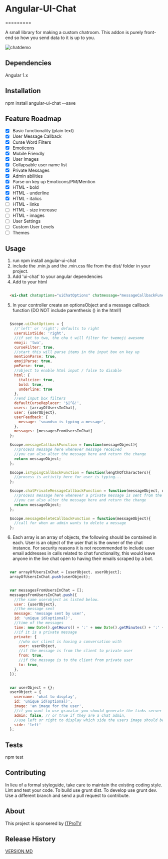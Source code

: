 # Angular-UI-Chat
=========

A small library for making a custom chatroom.  This addon is purely front-end so how you send data to it is up to you.

![chatdemo](https://cloud.githubusercontent.com/assets/11771776/13540000/0748f90c-e222-11e5-8eaf-880b9cd373f9.gif)

## Dependencies
  Angular 1.x

## Installation

  npm install angular-ui-chat --save

## Feature Roadmap

  - [x] Basic functionality (plain text)
  - [x] User Message Callback
  - [x] Curse Word Filters
  - [x] [Emoticons](http://www.emoji-cheat-sheet.com/)
  - [x] Mobile Friendly
  - [x] User Images
  - [x] Collapsable user name list
  - [x] Private Messages
  - [x] Admin abilities
  - [x] Parse on key up Emoticons/PM/Mention
  - [x] HTML - bold
  - [x] HTML - underline
  - [x] HTML - italics
  - [ ] HTML - links
  - [ ] HTML - size increase
  - [ ] HTML - images
  - [ ] User Settings
  - [ ] Custom User Levels
  - [ ] Themes

## Usage

  1. run npm install angular-ui-chat
  2. include the .min.js and the .min.css file from the dist/ folder in your project.
  3. Add 'ui-chat' to your angular dependencies
  4. Add to your html

  ```html

    <ui-chat chatoptions="uiChatOptions" chatmessage="messageCallbackFunction" chattyping="isTypingCallbackFunction" chatprivatemessage="chatPrivateMessageCallbackFunction" chatmessagedelete="messageDeleteCallbackFunction"></ui-chat>

  ```

  5. In your controller create an optionsObject and a message callback function (DO NOT include parenthesis () in the html!)

  ```javascript

    $scope.uiChatOptions = {
      //'left' or 'right'; defaults to right
      usersListSide: 'right',
      //if set to twa, the cha t will filter for twemoji awesome
      emoji: 'twa',
      curseFilter: true,
      //start this will parse items in the input box on key up
      mentionParse: true,
      emojiParse: true,
      pmParse: true,
      //object to enable html input / false to disable
      html: {
        italicize: true,
        bold: true,
        underline: true
      },
      //end input box filters
      defaultCurseReplacer: '$|^&!',
      users: [arrayOfUsersInChat],
      user: {userObject},
      userFeedback: {
        message: 'soandso is typing a message',
      },
      messages: [messagesFromUsersInChat]
    };

    $scope.messageCallbackFunction = function(messageObject){
      //process message here whenever message received
      //you can also alter the message here and return the change
      return messageObject;
    };

    $scope.isTypingCallbackFunction = function(lengthOfCharacters){
      //process is activity here for user is typing...
    };

    $scope.chatPrivateMessageCallbackFunction = function(messageObject, userObject){
      //process message here whenever a private message is sent from the client user
      //you can also alter the message here and return the change
      return messageObject;
    };

    $scope.messageDeleteCallbackFunction = function(messageObject){
      //call for when an admin wants to delete a message
    };

  ```

  6. Each array is an array of objects, the following should be contained in each.  User is an object of the user that is the owner of the chat instance.  For security reasons it is not recommended to include user email addresses in calls related to chat functionality, this would leave anyone in the live chat open to having their emails scraped by a bot.

  ```javascript

    var arrayOfUsersInChat = [userObject, userObject];
    arrayOfUsersInChat.push(userObject);

  ```

  ```javascript

    var messagesFromUsersInChat = [];
    messagesFromUsersInChat.push({
      //the same userobject as listed below.
      user: {userObject},
      //the message sent
      message: 'message sent by user',
      id: 'unique id(optional)',
      //time of the messages
      time: new Date().getHours() + ':' + new Date().getMinutes() + ':' + new Date().getSeconds();
      //if it is a private message
      private: {
        //who our client is having a conversation with
        user: userObject,
        //if the message is from the client to private user
        from: true,
        //if the message is to the client from private user
        to: true,
      },
    });

  ```

  ```javascript

    var userObject = {};
    userObject = {
      username: 'what to display',
      id: 'unique id(optional)',
      image: 'an image for the user',
      //if you want to use gravatar you should generate the links server side and pass it into this image field
      admin: false, // or true if they are a chat admin,
      //use left or right to display which side the users image should be on
      side: 'left'
    };

  ```

## Tests

  npm test

## Contributing

In lieu of a formal styleguide, take care to maintain the existing coding style.  Lint and test your code.  To build use grunt dist. To develop use grunt dev.  Use a different branch and send a pull request to contribute.

## About
  This project is sponsered by [ITProTV](http://www.itpro.tv/)

## Release History

[VERSION.MD](VERSION.md)
